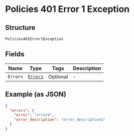 
# Policies 401 Error 1 Exception

## Structure

`Policies401Error1Exception`

## Fields

| Name | Type | Tags | Description |
|  --- | --- | --- | --- |
| `Errors` | [`Errors`](../../doc/models/errors.md) | Optional | - |

## Example (as JSON)

```json
{
  "errors": {
    "error": "error4",
    "error_description": "error_description2"
  }
}
```

